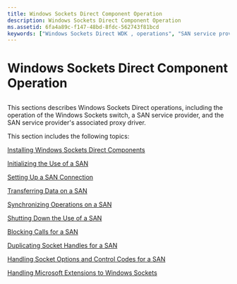 ```yaml
---
title: Windows Sockets Direct Component Operation
description: Windows Sockets Direct Component Operation
ms.assetid: 6fa4a89c-f147-48bd-8fdc-562743f81bcd
keywords: ["Windows Sockets Direct WDK , operations", "SAN service providers WDK"]
---
```


# Windows Sockets Direct Component Operation


## <a href="" id="ddk-windows-sockets-direct-component-operation-ng"></a>


This sections describes Windows Sockets Direct operations, including the operation of the Windows Sockets switch, a SAN service provider, and the SAN service provider's associated proxy driver.

This section includes the following topics:

[Installing Windows Sockets Direct Components](installing-windows-sockets-direct-components.md)

[Initializing the Use of a SAN](initializing-the-use-of-a-san.md)

[Setting Up a SAN Connection](setting-up-a-san-connection.md)

[Transferring Data on a SAN](transferring-data-on-a-san.md)

[Synchronizing Operations on a SAN](synchronizing-operations-on-a-san.md)

[Shutting Down the Use of a SAN](shutting-down-the-use-of-a-san.md)

[Blocking Calls for a SAN](blocking-calls-for-a-san.md)

[Duplicating Socket Handles for a SAN](duplicating-socket-handles-for-a-san.md)

[Handling Socket Options and Control Codes for a SAN](handling-socket-options-and-control-codes-for-a-san.md)

[Handling Microsoft Extensions to Windows Sockets](handling-microsoft-extensions-to-windows-sockets.md)

 

 





